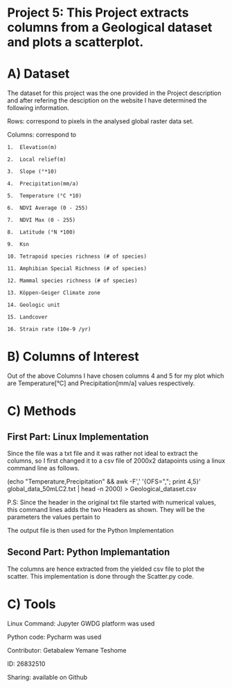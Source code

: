 # Project 5:  This Project extracts columns from a Geological dataset and plots a scatterplot.

# A) Dataset
The dataset for this project was the one provided in the Project description and after refering the desciption on the website I have determined the following information.

Rows: correspond to pixels in the analysed global raster data set.

Columns: correspond to

    1.	Elevation(m)                  

    2.	Local relief(m)
    
    3.	Slope (°*10)
    
    4.	Precipitation(mm/a)
    
    5.	Temperature (°C *10)
    
    6.	NDVI Average (0 - 255)
    
    7.	NDVI Max (0 - 255)
    
    8.	Latitude (°N *100)
    
    9.	Ksn
    
    10.	Tetrapoid species richness (# of species)
    
    11.	Amphibian Special Richness (# of species)
    
    12.	Mammal species richness (# of species)
    
    13.	Köppen-Geiger Climate zone
    
    14.	Geologic unit
    
    15.	Landcover
    
    16.	Strain rate (10e-9 /yr)


# B) Columns of Interest
Out of the above Columns I have chosen columns 4 and 5 for my plot which are Temperature[°C] and Precipitation[mm/a] values respectively.

# C) Methods

## First Part: Linux Implementation

Since the file was a txt file and it was rather not ideal to extract the columns, so I first changed it to a csv file of 2000x2 datapoints using a linux command line as follows.



(echo "Temperature,Precipitation" && awk -F',' '{OFS=","; print $4,$5}' global_data_50mLC2.txt | head -n 2000) > Geological_dataset.csv


P.S: Since the header in the original txt file started with numerical values, this command lines adds the two Headers as shown. They will be the parameters the values pertain to

The output file is then used for the Python Implementation

## Second Part: Python Implemantation

The columns are hence extracted from the yielded csv file to plot the scatter. This implementation is done through the Scatter.py code.

# C) Tools

Linux Command: Jupyter GWDG platform was used


Python code: Pycharm was used


Contributor: Getabalew Yemane Teshome

ID: 26832510


Sharing: available on Github

